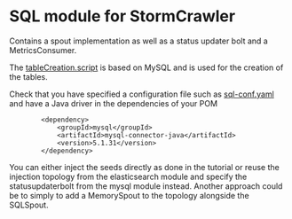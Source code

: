 # SQL module for StormCrawler

 Contains a spout implementation as well as a status updater bolt and a MetricsConsumer.

The [tableCreation.script](https://github.com/apache/incubator-stormcrawler/blob/main/external/sql/tableCreation.script) is based on MySQL and is used for the creation of the tables.

Check that you have specified a configuration file such as [sql-conf.yaml](https://github.com/apache/incubator-stormcrawler/blob/master/external/sql/sql-conf.yaml) and have a Java driver in the dependencies of your POM

```
		<dependency>
			<groupId>mysql</groupId>
			<artifactId>mysql-connector-java</artifactId>
			<version>5.1.31</version>
		</dependency>
```

You can either inject the seeds directly as done in the tutorial or reuse the injection topology from the elasticsearch module and specify the statusupdaterbolt from the mysql module instead. Another approach could be to simply to add a MemorySpout to the topology alongside the SQLSpout.
